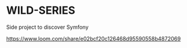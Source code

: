 # WILD-SERIES
Side project to discover Symfony

https://www.loom.com/share/e02bcf20c126468d95590558b4872069
